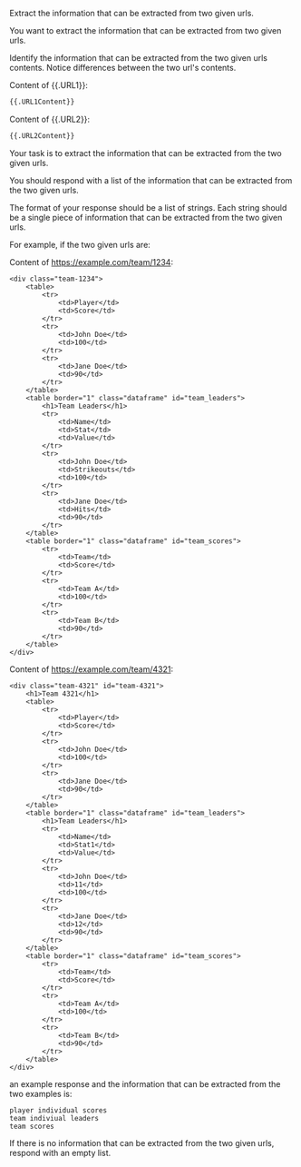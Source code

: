 Extract the information that can be extracted from two given urls.

You want to extract the information that can be extracted from two given urls.

Identify the information that can be extracted from the two given urls contents.
Notice differences between the two url's contents.

Content of {{.URL1}}:
```html
{{.URL1Content}}
```

Content of {{.URL2}}:
```html
{{.URL2Content}}
```

Your task is to extract the information that can be extracted from the two given urls.

You should respond with a list of the information that can be extracted from the two given urls.

The format of your response should be a list of strings.
Each string should be a single piece of information that can be extracted from the two given urls.

For example, if the two given urls are:

Content of https://example.com/team/1234:
```
<div class="team-1234">
	<table>
		<tr>
			<td>Player</td>
			<td>Score</td>
		</tr>
		<tr>
			<td>John Doe</td>
			<td>100</td>
		</tr>
		<tr>
			<td>Jane Doe</td>
			<td>90</td>
		</tr>
	</table>
	<table border="1" class="dataframe" id="team_leaders">
		<h1>Team Leaders</h1>
		<tr>
			<td>Name</td>
			<td>Stat</td>
			<td>Value</td>
		</tr>
		<tr>
			<td>John Doe</td>
			<td>Strikeouts</td>
			<td>100</td>
		</tr>
		<tr>
			<td>Jane Doe</td>
			<td>Hits</td>
			<td>90</td>
		</tr>
	</table>
	<table border="1" class="dataframe" id="team_scores">
		<tr>
			<td>Team</td>
			<td>Score</td>
		</tr>
		<tr>
			<td>Team A</td>
			<td>100</td>
		</tr>
		<tr>
			<td>Team B</td>
			<td>90</td>
		</tr>
	</table>
</div>
```

Content of https://example.com/team/4321:
```
<div class="team-4321" id="team-4321">
	<h1>Team 4321</h1>
	<table>
		<tr>
			<td>Player</td>
			<td>Score</td>
		</tr>
		<tr>
			<td>John Doe</td>
			<td>100</td>
		</tr>
		<tr>
			<td>Jane Doe</td>
			<td>90</td>
		</tr>
	</table>
	<table border="1" class="dataframe" id="team_leaders">
		<h1>Team Leaders</h1>
		<tr>
			<td>Name</td>
			<td>Stat1</td>
			<td>Value</td>
		</tr>
		<tr>
			<td>John Doe</td>
			<td>11</td>
			<td>100</td>
		</tr>
		<tr>
			<td>Jane Doe</td>
			<td>12</td>
			<td>90</td>
		</tr>
	</table>
	<table border="1" class="dataframe" id="team_scores">
		<tr>
			<td>Team</td>
			<td>Score</td>
		</tr>
		<tr>
			<td>Team A</td>
			<td>100</td>
		</tr>
		<tr>
			<td>Team B</td>
			<td>90</td>
		</tr>
	</table>
</div>
```

an example response and the information that can be extracted from the two examples is:

```response
player individual scores
team indiviual leaders 
team scores
```

If there is no information that can be extracted from the two given urls, respond with an empty list. 
